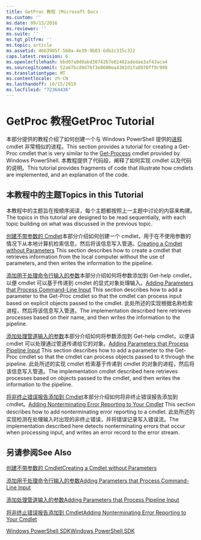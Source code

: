 ```yaml
---
title: GetProc 教程 |Microsoft Docs
ms.custom: ''
ms.date: 09/13/2016
ms.reviewer: ''
ms.suite: ''
ms.tgt_pltfrm: ''
ms.topic: article
ms.assetid: 4663905f-560a-4e39-9b03-6db2c315c322
caps.latest.revision: 6
ms.openlocfilehash: bbd07a0d0abd30742b7e02482adedae3af43aca4
ms.sourcegitcommit: 52a67bcd9d7bf3e8600ea4302d1fa8970ff9c998
ms.translationtype: MT
ms.contentlocale: zh-CN
ms.lasthandoff: 10/15/2019
ms.locfileid: "72364436"
---
```

# <a name="getproc-tutorial"></a><span data-ttu-id="adce7-102">GetProc 教程</span><span class="sxs-lookup"><span data-stu-id="adce7-102">GetProc Tutorial</span></span>

<span data-ttu-id="adce7-103">本部分提供的教程介绍了如何创建一个与 Windows PowerShell 提供的[进程](/powershell/module/Microsoft.PowerShell.Management/Get-Process)cmdlet 非常相似的进程。</span><span class="sxs-lookup"><span data-stu-id="adce7-103">This section provides a tutorial for creating a Get-Proc cmdlet that is very similar to the [Get-Process](/powershell/module/Microsoft.PowerShell.Management/Get-Process) cmdlet provided by Windows PowerShell.</span></span> <span data-ttu-id="adce7-104">本教程提供了代码段，阐释了如何实现 cmdlet 以及代码的说明。</span><span class="sxs-lookup"><span data-stu-id="adce7-104">This tutorial provides fragments of code that illustrate how cmdlets are implemented, and an explanation of the code.</span></span>

## <a name="topics-in-this-tutorial"></a><span data-ttu-id="adce7-105">本教程中的主题</span><span class="sxs-lookup"><span data-stu-id="adce7-105">Topics in this Tutorial</span></span>

<span data-ttu-id="adce7-106">本教程中的主题旨在按顺序阅读，每个主题都按照上一主题中讨论的内容来构建。</span><span class="sxs-lookup"><span data-stu-id="adce7-106">The topics in this tutorial are designed to be read sequentially, with each topic building on what was discussed in the previous topic.</span></span>

<span data-ttu-id="adce7-107">[创建不带参数的 Cmdlet](./creating-a-cmdlet-without-parameters.md)本部分介绍如何创建一个 cmdlet，用于在不使用参数的情况下从本地计算机检索信息，然后将该信息写入管道。</span><span class="sxs-lookup"><span data-stu-id="adce7-107">[Creating a Cmdlet without Parameters](./creating-a-cmdlet-without-parameters.md) This section describes how to create a cmdlet that retrieves information from the local computer without the use of parameters, and then writes the information to the pipeline.</span></span>

<span data-ttu-id="adce7-108">[添加用于处理命令行输入的参数](./adding-parameters-that-process-command-line-input.md)本部分介绍如何将参数添加到 Get-help cmdlet，以便 cmdlet 可以基于传递到 cmdlet 的显式对象处理输入。</span><span class="sxs-lookup"><span data-stu-id="adce7-108">[Adding Parameters that Process Command-Line Input](./adding-parameters-that-process-command-line-input.md) This section describes how to add a parameter to the Get-Proc cmdlet so that the cmdlet can process input based on explicit objects passed to the cmdlet.</span></span> <span data-ttu-id="adce7-109">此处所述的实现根据名称检索进程，然后将该信息写入管道。</span><span class="sxs-lookup"><span data-stu-id="adce7-109">The implementation described here retrieves processes based on their name, and then writes the information to the pipeline.</span></span>

<span data-ttu-id="adce7-110">[添加处理管道输入的参数](./adding-parameters-that-process-pipeline-input.md)本部分介绍如何将参数添加到 Get-help cmdlet，以便该 cmdlet 可以处理通过管道传递给它的对象。</span><span class="sxs-lookup"><span data-stu-id="adce7-110">[Adding Parameters that Process Pipeline Input](./adding-parameters-that-process-pipeline-input.md) This section describes how to add a parameter to the Get-Proc cmdlet so that the cmdlet can process objects passed to it through the pipeline.</span></span> <span data-ttu-id="adce7-111">此处所述的实现 cmdlet 检索基于传递到 cmdlet 的对象的进程，然后将该信息写入管道。</span><span class="sxs-lookup"><span data-stu-id="adce7-111">The implementation cmdlet described here retrieves processes based on objects passed to the cmdlet, and then writes the information to the pipeline.</span></span>

<span data-ttu-id="adce7-112">[将非终止错误报告添加到 Cmdlet](./adding-non-terminating-error-reporting-to-your-cmdlet.md)本部分介绍如何将非终止错误报告添加到 cmdlet。</span><span class="sxs-lookup"><span data-stu-id="adce7-112">[Adding Nonterminating Error Reporting to Your Cmdlet](./adding-non-terminating-error-reporting-to-your-cmdlet.md) This section describes how to add nonterminating error reporting to a cmdlet.</span></span> <span data-ttu-id="adce7-113">此处所述的实现检测在处理输入时出现的非终止错误，并将错误记录写入错误流。</span><span class="sxs-lookup"><span data-stu-id="adce7-113">The implementation described here detects nonterminating errors that occur when processing input, and writes an error record to the error stream.</span></span>

## <a name="see-also"></a><span data-ttu-id="adce7-114">另请参阅</span><span class="sxs-lookup"><span data-stu-id="adce7-114">See Also</span></span>

[<span data-ttu-id="adce7-115">创建不带参数的 Cmdlet</span><span class="sxs-lookup"><span data-stu-id="adce7-115">Creating a Cmdlet without Parameters</span></span>](./creating-a-cmdlet-without-parameters.md)

[<span data-ttu-id="adce7-116">添加用于处理命令行输入的参数</span><span class="sxs-lookup"><span data-stu-id="adce7-116">Adding Parameters that Process Command-Line Input</span></span>](./adding-parameters-that-process-command-line-input.md)

[<span data-ttu-id="adce7-117">添加处理管道输入的参数</span><span class="sxs-lookup"><span data-stu-id="adce7-117">Adding Parameters that Process Pipeline Input</span></span>](./adding-parameters-that-process-pipeline-input.md)

[<span data-ttu-id="adce7-118">将非终止错误报告添加到 Cmdlet</span><span class="sxs-lookup"><span data-stu-id="adce7-118">Adding Nonterminating Error Reporting to Your Cmdlet</span></span>](./adding-non-terminating-error-reporting-to-your-cmdlet.md)

[<span data-ttu-id="adce7-119">Windows PowerShell SDK</span><span class="sxs-lookup"><span data-stu-id="adce7-119">Windows PowerShell SDK</span></span>](../windows-powershell-reference.md)
